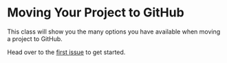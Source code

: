 # Moving Your Project to GitHub

This class will show you the many options you have available when moving a project to GitHub.

Head over to the  [first issue](https://github.com/sophiakaterina5/github-move-template/issues/1) to get started.
